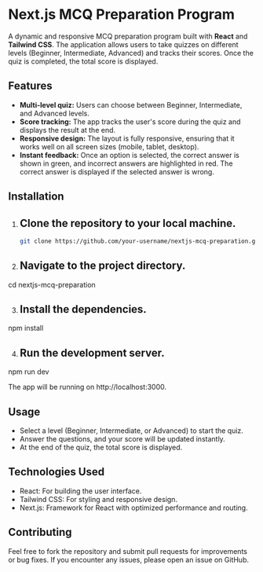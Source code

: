 # Next.js MCQ Preparation Program

A dynamic and responsive MCQ preparation program built with **React** and **Tailwind CSS**. The application allows users to take quizzes on different levels (Beginner, Intermediate, Advanced) and tracks their scores. Once the quiz is completed, the total score is displayed.

## Features

- **Multi-level quiz:** Users can choose between Beginner, Intermediate, and Advanced levels.
- **Score tracking:** The app tracks the user's score during the quiz and displays the result at the end.
- **Responsive design:** The layout is fully responsive, ensuring that it works well on all screen sizes (mobile, tablet, desktop).
- **Instant feedback:** Once an option is selected, the correct answer is shown in green, and incorrect answers are highlighted in red. The correct answer is displayed if the selected answer is wrong.

## Installation

1. ## Clone the repository to your local machine.

   ```bash
   git clone https://github.com/your-username/nextjs-mcq-preparation.git

2. ## Navigate to the project directory.

cd nextjs-mcq-preparation

3. ## Install the dependencies.

npm install

4. ## Run the development server.

npm run dev

The app will be running on http://localhost:3000.

## Usage
- Select a level (Beginner, Intermediate, or Advanced) to start the quiz.
- Answer the questions, and your score will be updated instantly.
- At the end of the quiz, the total score is displayed.

## Technologies Used
- React: For building the user interface.
- Tailwind CSS: For styling and responsive design.
- Next.js: Framework for React with optimized performance and routing.

## Contributing
Feel free to fork the repository and submit pull requests for improvements or bug fixes. If you encounter any issues, please open an issue on GitHub.